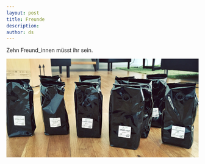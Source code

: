 ```yaml
---
layout: post
title: Freunde
description:
author: ds
---
```


Zehn Freund\_innen müsst ihr sein.

![Freunde](/content/images/2015/04/10-freunde.jpg)
